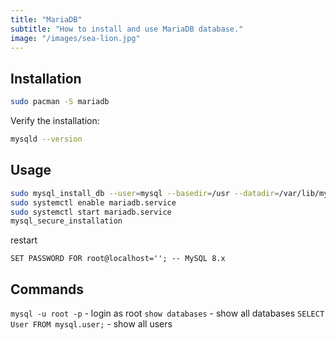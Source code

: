 ```yaml
---
title: "MariaDB"
subtitle: "How to install and use MariaDB database."
image: "/images/sea-lion.jpg"
---
```


## Installation

```bash
sudo pacman -S mariadb
```

Verify the installation:

```bash
mysqld --version
```

## Usage

```bash
sudo mysql_install_db --user=mysql --basedir=/usr --datadir=/var/lib/mysql
sudo systemctl enable mariadb.service
sudo systemctl start mariadb.service
mysql_secure_installation
```

restart

```
SET PASSWORD FOR root@localhost=''; -- MySQL 8.x
```

## Commands

`mysql -u root -p` - login as root
`show databases` - show all databases
`SELECT User FROM mysql.user;` - show all users
